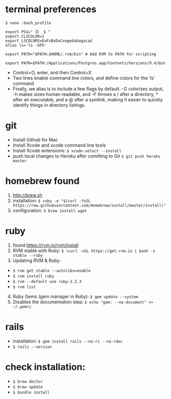 # terminal preferences
`$ nano .bash_profile`
```
export PS1=" 🙃  $ "
export CLICOLOR=1
export LSCOLORS=ExFxBxDxCxegedabagacad
alias ls='ls -GFh'

export PATH="$PATH:$HOME/.rvm/bin" # Add RVM to PATH for scripting

export PATH=$PATH:/Applications/Postgres.app/Contents/Versions/9.4/bin
  ```
  - Control+O, enter, and then Control+X
  - Two lines enable command line colors, and define colors for the ‘ls’ command
  - Finally, we alias ls to include a few flags by default. -G colorizes output, -h makes sizes human readable, and -F throws a / after a directory, * after an executable, and a @ after a symlink, making it easier to quickly identify things in directory listings.

# git
  - Install Github for Mac
  - Install Xcode and xcode command line tools
  - Install Xcode extensions: `$ xcode-select --install`
  - push local changes to Heroku after comitting to Git `$ git push heroku master`

# homebrew found
1. http://brew.sh
2. installation: `$ ruby -e "$(curl -fsSL https://raw.githubusercontent.com/Homebrew/install/master/install)"`
3. configuration: `$ brew install wget`

# ruby
1. found https://rvm.io/rvm/install
2. RVM stable with Ruby: `$ \curl -sSL https://get.rvm.io | bash -s stable --ruby`
3. Updating RVM & Ruby:
  - `$ rvm get stable --autolibs=enable`
  - `$ rvm install ruby`
  - `$ rvm --default use ruby-2.2.3`
  - `$ rvm list`
4. Ruby Gems (gem manager in Ruby): `$ gem update --system`
5. Disables the documentation step: `$ echo "gem: --no-document" >> ~/.gemrc`

# rails
  - installation: `$ gem install rails --no-ri --no-rdoc`
  - `$ rails --version`

# check installation:
  - `$ brew doctor`
  - `$ brew update`
  - `$ bundle install`
